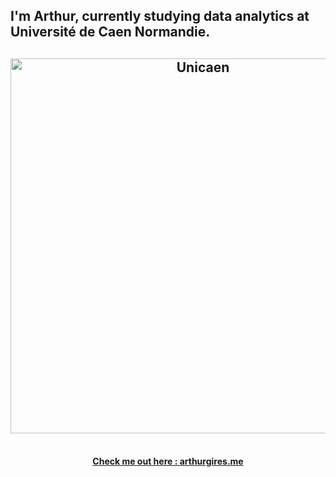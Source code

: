 
## I'm Arthur, currently studying data analytics at Université de Caen Normandie.

<h2 align="center">
  <a href="https://www.unicaen.fr/"><img src="https://www.unicaen.fr/wp-content/uploads/2020/10/UNICAEN_UFR_Sciences-768x346.jpg" alt="Unicaen" width="600px" />
  <br>
</h2>



<h4 align="center">
  <br>
  Check me out here : <a href="https://arthurgires.me" target="_blank">arthurgires.me</a> 
</h4>

